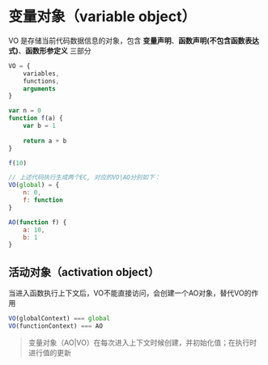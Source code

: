 
# 变量对象（variable object）
VO 是存储当前代码数据信息的对象，包含 **变量声明**、**函数声明(不包含函数表达式)**、**函数形参定义** 三部分
```js
VO = {
    variables,
    functions,
    arguments
}
```

```js
var n = 0
function f(a) {
    var b = 1
    
    return a + b
}

f(10)

// 上述代码执行生成两个EC, 对应的VO|AO分别如下：
VO(global) = {
    n: 0,
    f: function
}

AO(function f) {
    a: 10,
    b: 1
}
```

## 活动对象（activation object）
当进入函数执行上下文后，VO不能直接访问，会创建一个AO对象，替代VO的作用
```js
VO(globalContext) === global
VO(functionContext) === AO
```
> 变量对象（AO|VO）在每次进入上下文时候创建，并初始化值；在执行时进行值的更新
